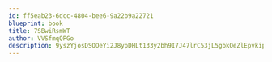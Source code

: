 ```yaml
---
id: ff5eab23-6dcc-4804-bee6-9a22b9a22721
blueprint: book
title: 7SBwiRsmWT
author: VVSfmqQPGo
description: 9yszYjosDSOOeYi2J8ypDHLt133y2bh9I7J47lrC53jL5gbkOeZlEpvkipRTVu951C6odPseNuyppeD5mFGvkCxT88gqwffzLozj
---
```

